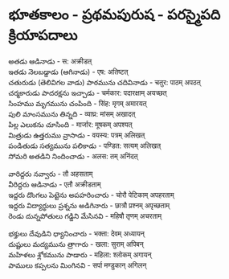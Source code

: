 # భూతకాలం - ప్రథమపురుష - పరస్మైపది క్రియాపదాలు 
అతడు ఆడినాడు - स: अक्रीडत्  
ఇతడు నెలబడ్డాడు (ఆగినాడు) - एष: अतिष्टत्  
చతురుడు (తెలివిగల వాడు) పాఠమును చదివినాడు - चतुर: पाठम् अपठत्   
చర్మకారుడు పాదరక్షను ఇచ్చాడు - चर्मकार: पदारक्षाम् अयच्छत्  
సింహము మృగమును చంపింది - सिंह: मृगम् अमारयत्  
పులి మాంసమును తిన్నది - व्याघ्र: मांसम् अखादत्  
పిల్ల ఎలుకను చూసింది - मार्जार: मूषकम् अपश्यत्  
మిత్రుడు ఉత్తరుము వ్రాసాడు - वयस्य: पत्रम् अलिखत्  
పండితుడు సత్యమును పలికాడు - पण्डित: सत्यम् अलिखत्  
సోమరి అతడిని నిందించాడు - अलस: तम् अनिंदत्  

వారిద్దరు నవ్వారు - तौ अहसताम्  
వీరిద్దరు ఆడినాడు - एतौ अक्रीडताम्  
ఇద్దరు దొంగలు పెట్టెను అపహరించారు - चोरौ पेटिकाम् अपहरताम्  
ఇద్దరు విద్యార్థులు ప్రశ్నను అడిగినారు - छात्रौ प्रश्नम् अपृच्छताम्  
రెండు దున్నపోతులు గడ్డిని మేసినవి - महिषौ तृणम् अचरताम्  

భక్తులు దేవుడిని ధ్యానించారు - भक्ता: देवम् अध्यायन्  
దుష్టులు మద్యమును త్రాగారు - खला: सुराम् अपिबन्  
మహిళలు శ్లోకమును పాడారు - महिला: श्लोकम् अगायन्  
పాములు కప్పలను మింగినవి - सर्पा मण्डुकान् अगिलन्  


